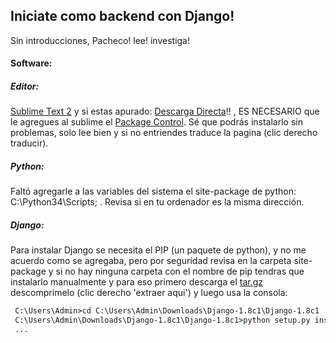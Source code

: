 ## Iniciate como backend con Django!
Sin introducciones, Pacheco! lee! investiga!

#### Software:
##### Editor: 
[Sublime Text 2] y si estas apurado: [Descarga Directa]!! , ES NECESARIO que le agregues al sublime el [Package Control]. Sé que podrás instalarlo sin problemas, solo lee bien y si no entriendes traduce la pagina (clic derecho traducir).

##### Python:
Faltó agregarle a las variables del sistema el site-package de python: C:\Python34\Scripts; . Revisa si en tu ordenador es la misma dirección.

##### Django:
Para instalar Django se necesita el PIP (un paquete de python), y no me acuerdo como se agregaba, pero por seguridad revisa en la carpeta site-package y si no hay ninguna carpeta con el nombre de pip tendras que instalarlo manualmente y para eso primero descarga el [tar.gz] descomprimelo (clic derecho 'extraer aqui') y luego usa la consola:
```cmd
 C:\Users\Admin>cd C:\Users\Admin\Downloads\Django-1.8c1\Django-1.8c1
 C:\Users\Admin\Downloads\Django-1.8c1\Django-1.8c1>python setup.py install
 ...
```
[tar.gz]:https://www.djangoproject.com/download/1.8c1/tarball/
[Package Control]:https://packagecontrol.io/installation
[Descarga Directa]:http://c758482.r82.cf2.rackcdn.com/Sublime%20Text%202.0.2%20Setup.exe
[Sublime Text 2]:http://www.sublimetext.com/
